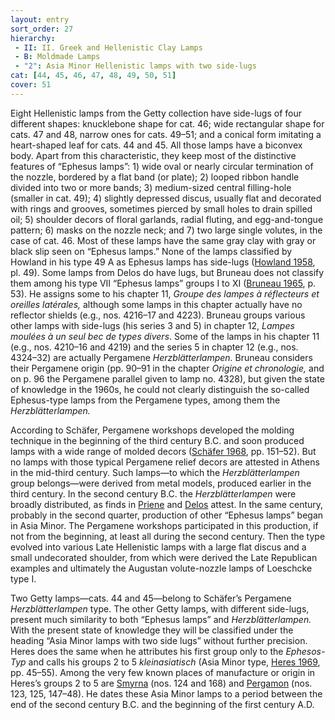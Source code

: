 ```yaml
---
layout: entry
sort_order: 27
hierarchy:
 - II: II. Greek and Hellenistic Clay Lamps
 - B: Moldmade Lamps
 - "2": Asia Minor Hellenistic lamps with two side-lugs
cat: [44, 45, 46, 47, 48, 49, 50, 51]
cover: 51
---
```


Eight Hellenistic lamps from the Getty collection have side-lugs of four different shapes: knucklebone shape for cat. 46; wide rectangular shape for cats. 47 and 48, narrow ones for cats. 49–51; and a conical form imitating a heart-shaped leaf for cats. 44 and 45. All those lamps have a biconvex body. Apart from this characteristic, they keep most of the distinctive features of “Ephesus lamps”: 1) wide oval or nearly circular termination of the nozzle, bordered by a flat band (or plate); 2) looped ribbon handle divided into two or more bands; 3) medium-sized central filling-hole (smaller in cat. 49); 4) slightly depressed discus, usually flat and decorated with rings and grooves, sometimes pierced by small holes to drain spilled oil; 5) shoulder decors of floral garlands, radial fluting, and egg-and-tongue pattern; 6) masks on the nozzle neck; and 7) two large single volutes, in the case of cat. 46. Most of these lamps have the same gray clay with gray or black slip seen on “Ephesus lamps.” None of the lamps classified by Howland in his type 49 A as Ephesus lamps has side-lugs (<a href='../../bibliography/#howland-1958'>Howland 1958</a>, pl. 49). Some lamps from Delos do have lugs, but Bruneau does not classify them among his type VII “Ephesus lamps” groups I to XI (<a href='../../bibliography/#bruneau-1965'>Bruneau 1965</a>, p. 53). He assigns some to his chapter 11, *Groupe des lampes à réflecteurs et oreilles latérales,* although some lamps in this chapter actually have no reflector shields (e.g., nos. 4216–17 and 4223). Bruneau groups various other lamps with side-lugs (his series 3 and 5) in chapter 12, *Lampes moulées à un seul bec de types divers*. Some of the lamps in his chapter 11 (e.g., nos. 4210–16 and 4219) and the series 5 in chapter 12 (e.g., nos. 4324–32) are actually Pergamene *Herzblätterlampen.* Bruneau considers their Pergamene origin (pp. 90–91 in the chapter *Origine et chronologie,* and on p. 96 the Pergamene parallel given to lamp no. 4328), but given the state of knowledge in the 1960s, he could not clearly distinguish the so-called Ephesus-type lamps from the Pergamene types, among them the *Herzblätterlampen.*

According to Schäfer, Pergamene workshops developed the molding technique in the beginning of the third century B.C. and soon produced lamps with a wide range of molded decors (<a href='../../bibliography/#schafer-1968'>Schäfer 1968</a>, pp. 151–52). But no lamps with those typical Pergamene relief decors are attested in Athens in the mid-third century. Such lamps—to which the *Herzblätterlampen* group belongs—were derived from metal models, produced earlier in the third century. In the second century B.C. the *Herzblätterlampen* were broadly distributed, as finds in <a href='../../map/#loc_599905'>Priene</a> and <a href='../../map/#loc_599588'>Delos</a> attest. In the same century, probably in the second quarter, production of other “Ephesus lamps” began in Asia Minor. The Pergamene workshops participated in this production, if not from the beginning, at least all during the second century. Then the type evolved into various Late Hellenistic lamps with a large flat discus and a small undecorated shoulder, from which were derived the Late Republican examples and ultimately the Augustan volute-nozzle lamps of Loeschcke type I.

Two Getty lamps—cats. 44 and 45—belong to Schäfer’s Pergamene *Herzblätterlampen* type. The other Getty lamps, with different side-lugs, present much similarity to both “Ephesus lamps” and *Herzblätterlampen.* With the present state of knowledge they will be classified under the heading “Asia Minor lamps with two side lugs” without further precision. Heres does the same when he attributes his first group only to the *Ephesos-Typ* and calls his groups 2 to 5 *kleinasiatisch* (Asia Minor type, <a href='../../bibliography/#heres-1969'>Heres 1969</a>, pp. 45–55). Among the very few known places of manufacture or origin in Heres’s groups 2 to 5 are <a href='../../map/#loc_550771'>Smyrna</a> (nos. 124 and 168) and <a href='../../map/#loc_550812'>Pergamon</a> (nos. 123, 125, 147–48). He dates these Asia Minor lamps to a period between the end of the second century B.C. and the beginning of the first century A.D.
